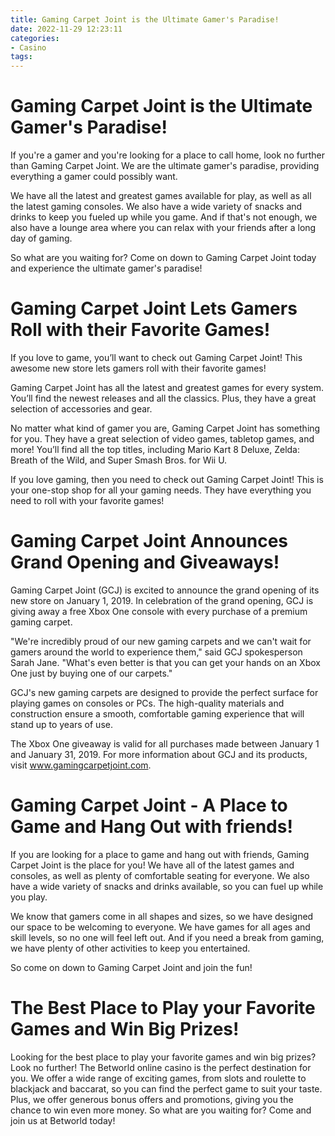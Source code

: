 ```yaml
---
title: Gaming Carpet Joint is the Ultimate Gamer's Paradise!
date: 2022-11-29 12:23:11
categories:
- Casino
tags:
---
```



#  Gaming Carpet Joint is the Ultimate Gamer's Paradise!

If you're a gamer and you're looking for a place to call home, look no further than Gaming Carpet Joint. We are the ultimate gamer's paradise, providing everything a gamer could possibly want.

We have all the latest and greatest games available for play, as well as all the latest gaming consoles. We also have a wide variety of snacks and drinks to keep you fueled up while you game. And if that's not enough, we also have a lounge area where you can relax with your friends after a long day of gaming.

So what are you waiting for? Come on down to Gaming Carpet Joint today and experience the ultimate gamer's paradise!

#  Gaming Carpet Joint Lets Gamers Roll with their Favorite Games!

If you love to game, you’ll want to check out Gaming Carpet Joint! This awesome new store lets gamers roll with their favorite games!

Gaming Carpet Joint has all the latest and greatest games for every system. You’ll find the newest releases and all the classics. Plus, they have a great selection of accessories and gear.

No matter what kind of gamer you are, Gaming Carpet Joint has something for you. They have a great selection of video games, tabletop games, and more! You’ll find all the top titles, including Mario Kart 8 Deluxe, Zelda: Breath of the Wild, and Super Smash Bros. for Wii U.

If you love gaming, then you need to check out Gaming Carpet Joint! This is your one-stop shop for all your gaming needs. They have everything you need to roll with your favorite games!

#  Gaming Carpet Joint Announces Grand Opening and Giveaways!

Gaming Carpet Joint (GCJ) is excited to announce the grand opening of its new store on January 1, 2019. In celebration of the grand opening, GCJ is giving away a free Xbox One console with every purchase of a premium gaming carpet.

"We're incredibly proud of our new gaming carpets and we can't wait for gamers around the world to experience them," said GCJ spokesperson Sarah Jane. "What's even better is that you can get your hands on an Xbox One just by buying one of our carpets."

GCJ's new gaming carpets are designed to provide the perfect surface for playing games on consoles or PCs. The high-quality materials and construction ensure a smooth, comfortable gaming experience that will stand up to years of use.

The Xbox One giveaway is valid for all purchases made between January 1 and January 31, 2019. For more information about GCJ and its products, visit www.gamingcarpetjoint.com.

#  Gaming Carpet Joint - A Place to Game and Hang Out with friends!

If you are looking for a place to game and hang out with friends, Gaming Carpet Joint is the place for you! We have all of the latest games and consoles, as well as plenty of comfortable seating for everyone. We also have a wide variety of snacks and drinks available, so you can fuel up while you play.

We know that gamers come in all shapes and sizes, so we have designed our space to be welcoming to everyone. We have games for all ages and skill levels, so no one will feel left out. And if you need a break from gaming, we have plenty of other activities to keep you entertained.

So come on down to Gaming Carpet Joint and join the fun!

#  The Best Place to Play your Favorite Games and Win Big Prizes!

Looking for the best place to play your favorite games and win big prizes? Look no further! The Betworld online casino is the perfect destination for you. We offer a wide range of exciting games, from slots and roulette to blackjack and baccarat, so you can find the perfect game to suit your taste. Plus, we offer generous bonus offers and promotions, giving you the chance to win even more money. So what are you waiting for? Come and join us at Betworld today!